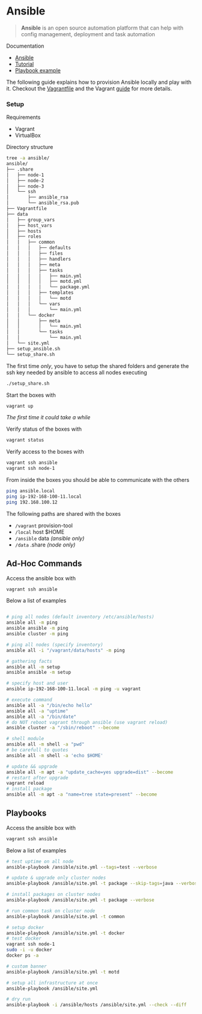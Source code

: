 # Ansible

> **Ansible** is an open source automation platform that can help with config management, deployment and task automation

Documentation

* [Ansible](http://docs.ansible.com/ansible/latest/index.html)
* [Tutorial](https://serversforhackers.com/c/an-ansible2-tutorial)
* [Playbook example](https://gist.github.com/marktheunissen/2979474)

The following guide explains how to provision Ansible locally and play with it. Checkout the [Vagrantfile](https://github.com/niqdev/devops/blob/master/ansible/Vagrantfile) and the Vagrant [guide](other/#vagrant) for more details.

### Setup

Requirements

* Vagrant
* VirtualBox

Directory structure
```bash
tree -a ansible/
ansible/
├── .share
│   ├── node-1
│   ├── node-2
│   ├── node-3
│   └── ssh
│       ├── ansible_rsa
│       └── ansible_rsa.pub
├── Vagrantfile
├── data
│   ├── group_vars
│   ├── host_vars
│   ├── hosts
│   ├── roles
│   │   ├── common
│   │   │   ├── defaults
│   │   │   ├── files
│   │   │   ├── handlers
│   │   │   ├── meta
│   │   │   ├── tasks
│   │   │   │   ├── main.yml
│   │   │   │   ├── motd.yml
│   │   │   │   └── package.yml
│   │   │   ├── templates
│   │   │   │   └── motd
│   │   │   └── vars
│   │   │       └── main.yml
│   │   └── docker
│   │       ├── meta
│   │       │   └── main.yml
│   │       └── tasks
│   │           └── main.yml
│   └── site.yml
├── setup_ansible.sh
└── setup_share.sh
```

The first time *only*, you have to setup the shared folders and generate the ssh key needed by ansible to access all nodes executing

```bash
./setup_share.sh
```

Start the boxes with
```bash
vagrant up
```
*The first time it could take a while*

Verify status of the boxes with
```bash
vagrant status
```

Verify access to the boxes with
```bash
vagrant ssh ansible
vagrant ssh node-1
```

From inside the boxes you should be able to communicate with the others
```bash
ping ansible.local
ping ip-192-168-100-11.local
ping 192.168.100.12
```

The following paths are shared with the boxes

* `/vagrant` provision-tool
* `/local` host $HOME
* `/ansible` data *(ansible only)*
* `/data` .share *(node only)*

## Ad-Hoc Commands

Access the ansible box with
```bash
vagrant ssh ansible
```

Below a list of examples
```bash

# ping all nodes (default inventory /etc/ansible/hosts)
ansible all -m ping
ansible ansible -m ping
ansible cluster -m ping

# ping all nodes (specify inventory)
ansible all -i "/vagrant/data/hosts" -m ping

# gathering facts
ansible all -m setup
ansible ansible -m setup

# specify host and user
ansible ip-192-168-100-11.local -m ping -u vagrant

# execute command
ansible all -a "/bin/echo hello"
ansible all -a "uptime"
ansible all -a "/bin/date"
# do NOT reboot vagrant through ansible (use vagrant reload)
ansible cluster -a "/sbin/reboot" --become

# shell module
ansible all -m shell -a "pwd"
# be carefull to quotes
ansible all -m shell -a 'echo $HOME'

# update && upgrade
ansible all -m apt -a "update_cache=yes upgrade=dist" --become
# restart after upgrade
vagrant reload
# install package
ansible all -m apt -a "name=tree state=present" --become
```

## Playbooks

Access the ansible box with
```bash
vagrant ssh ansible
```

Below a list of examples

```bash
# test uptime on all node
ansible-playbook /ansible/site.yml --tags=test --verbose

# update & upgrade only cluster nodes
ansible-playbook /ansible/site.yml -t package --skip-tags=java --verbose

# install packages on cluster nodes
ansible-playbook /ansible/site.yml -t package --verbose

# run common task on cluster node
ansible-playbook /ansible/site.yml -t common

# setup docker
ansible-playbook /ansible/site.yml -t docker
# test docker
vagrant ssh node-1
sudo -i -u docker
docker ps -a

# custom banner
ansible-playbook /ansible/site.yml -t motd

# setup all infrastructure at once
ansible-playbook /ansible/site.yml

# dry run
ansible-playbook -i /ansible/hosts /ansible/site.yml --check --diff
```

<br>
